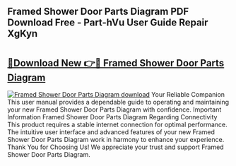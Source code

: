 ## Framed Shower Door Parts Diagram PDF Download Free - Part-hVu User Guide Repair XgKyn

# <h2><a href="http://dfo09v9.blite.top/?on=Framed+Shower+Door+Parts+Diagram">🔗Download New 👉🔴 Framed Shower Door Parts Diagram</a></h2>

[![Framed Shower Door Parts Diagram download](https://i.imgur.com/lujVjoI.png)](http://dfo09v9.blite.top/?on=Framed+Shower+Door+Parts+Diagram)
Your Reliable Companion This user manual provides a dependable guide to operating and maintaining your new Framed Shower Door Parts Diagram with confidence. Important Information Framed Shower Door Parts Diagram Regarding Connectivity This product requires a stable internet connection for optimal performance. The intuitive user interface and advanced features of your new Framed Shower Door Parts Diagram work in harmony to enhance your experience. Thank You for Choosing Us! We appreciate your trust and support Framed Shower Door Parts Diagram.
